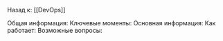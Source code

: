 Назад к: [[DevOps]]

Общая информация:
Ключевые моменты:
Основная информация:
Как работает:
Возможные вопросы:
